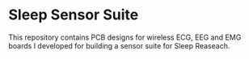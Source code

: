 # Sleep Sensor Suite
This repository contains PCB designs for wireless ECG, EEG and EMG boards I developed for building a sensor suite for Sleep Reaseach. 
